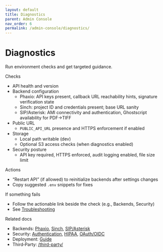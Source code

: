 ```yaml
---
layout: default
title: Diagnostics
parent: Admin Console
nav_order: 6
permalink: /admin-console/diagnostics/
---
```


# Diagnostics

Run environment checks and get targeted guidance.

Checks
- API health and version
- Backend configuration
  - Phaxio: API keys present, callback URL reachability hints, signature verification state
  - Sinch: project ID and credentials present; base URL sanity
  - SIP/Asterisk: AMI connectivity and authentication, Ghostscript availability for PDF→TIFF
- Public URL
  - `PUBLIC_API_URL` presence and HTTPS enforcement if enabled
- Storage
  - Local path writable (dev)
  - Optional S3 access checks (when diagnostics enabled)
- Security posture
  - API key required, HTTPS enforced, audit logging enabled, file size limit

Actions
- “Restart API” (if allowed) to reinitialize backends after settings changes
- Copy suggested `.env` snippets for fixes

If something fails
- Follow the actionable link beside the check (e.g., Backends, Security)
- See [Troubleshooting](/Faxbot/troubleshooting/)

Related docs
- Backends: [Phaxio](/Faxbot/backends/phaxio-setup.html), [Sinch](/Faxbot/backends/sinch-setup.html), [SIP/Asterisk](/Faxbot/backends/sip-setup.html)
- Security: [Authentication](/Faxbot/security/authentication/), [HIPAA](/Faxbot/security/hipaa-requirements.html), [OAuth/OIDC](/Faxbot/security/oauth-setup.html)
- Deployment: [Guide](/Faxbot/deployment/)
- Third‑Party: [/third-party/](/Faxbot/third-party/)
